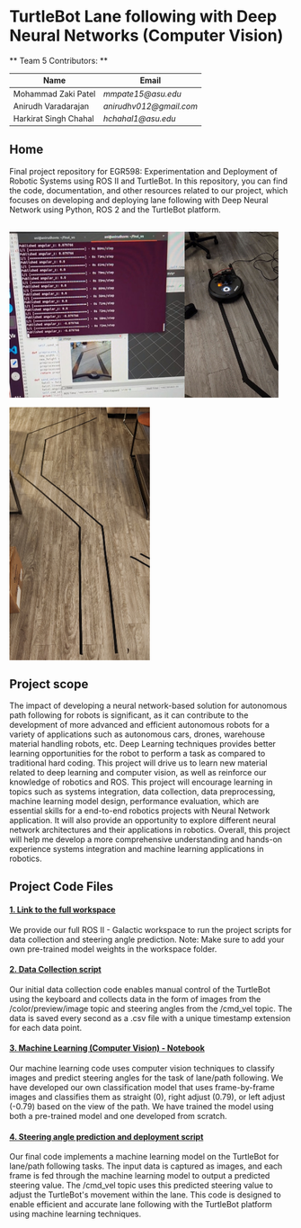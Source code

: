 # TurtleBot Lane following with Deep Neural Networks (Computer Vision)



** Team 5 Contributors: **

|    Name                                |        Email          |
| -----------                            | --------------------- |
| Mohammad Zaki Patel                    |_mmpate15@asu.edu_     |
| Anirudh Varadarajan                    |_anirudhv012@gmail.com_|
| Harkirat Singh Chahal                  |_hchahal1@asu.edu_     |


## Home

Final project repository for EGR598: Experimentation and Deployment of Robotic Systems using ROS II and TurtleBot. In this repository, you can find the code, documentation, and other resources related to our project, which focuses on developing and deploying lane following with Deep Neural Network using Python, ROS 2 and the TurtleBot platform.

<br>

<div style="display: flex;">
  <img src="/Images/ros_snip.jpg" alt="ROSII snip" style="width: 62%;">
  <img src="/Images/turtlebot.jpg" alt="TurtleBot" style="width: 33%;">
</div>

<br>

<img src="/Images/path.jpg" alt="Path" width="250" height="450" align='center'>

<br>

## Project scope

The impact of developing a neural network-based solution for autonomous path following for robots is significant, as it can contribute to the development of more advanced and efficient autonomous robots for a variety of applications such as autonomous cars, drones, warehouse material handling robots, etc. Deep Learning techniques provides better learning opportunities for the robot to perform a task as compared to traditional hard coding. This project will drive us to learn new material related to deep learning and computer vision, as well as reinforce our knowledge of robotics and ROS. This project will encourage learning in topics such as systems integration, data collection, data preprocessing, machine learning model design, performance evaluation, which are essential skills for a end-to-end robotics projects with Neural Network application. It will also provide an opportunity to explore different neural network architectures and their applications in robotics. Overall, this project will help me develop a more comprehensive understanding and hands-on experience systems integration and machine learning applications in robotics.


## Project Code Files

#### [1. Link to the full workspace](Code/final_ws.rar)
We provide our full ROS II - Galactic workspace to run the project scripts for data collection and steering angle prediction.
Note: Make sure to add your own pre-trained model weights in the workspace folder. 


#### [2. Data Collection script](Code/data_collect.py)


Our initial data collection code enables manual control of the TurtleBot using the keyboard and collects data in the form of images from the /color/preview/image topic and steering angles from the /cmd_vel topic. The data is saved every second as a .csv file with a unique timestamp extension for each data point. 


#### [3. Machine Learning (Computer Vision) - Notebook](Code/machine_learning.ipynb)

Our machine learning code uses computer vision techniques to classify images and predict steering angles for the task of lane/path following. We have developed our own classification model that uses frame-by-frame images and classifies them as straight (0), right adjust (0.79), or left adjust (-0.79) based on the view of the path. We have trained the model using both a pre-trained model and one developed from scratch. 

#### [4. Steering angle prediction and deployment script](Code/vel_subscriber.py)


Our final code implements a machine learning model on the TurtleBot for lane/path following tasks. The input data is captured as images, and each frame is fed through the machine learning model to output a predicted steering value. The /cmd_vel topic uses this predicted steering value to adjust the TurtleBot's movement within the lane. This code is designed to enable efficient and accurate lane following with the TurtleBot platform using machine learning techniques.
